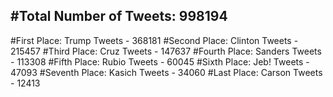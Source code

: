#Total Number of Tweets: 998194 
---
#First Place: Trump Tweets - 368181
#Second Place: Clinton Tweets - 215457
#Third Place: Cruz Tweets - 147637
#Fourth Place: Sanders Tweets - 113308
#Fifth Place: Rubio Tweets - 60045
#Sixth Place: Jeb! Tweets - 47093
#Seventh Place: Kasich Tweets - 34060
#Last Place: Carson Tweets - 12413
